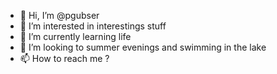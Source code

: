 - 👋 Hi, I’m @pgubser
- 👀 I’m interested in interestings stuff
- 🌱 I’m currently learning life
- 💞️ I’m looking to summer evenings and swimming in the lake
- 📫 How to reach me ?

<!---
pgubser/pgubser is a ✨ special ✨ repository because its `README.md` (this file) appears on your GitHub profile.
You can click the Preview link to take a look at your changes.
--->
